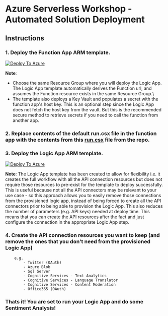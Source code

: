 # Azure Serverless Workshop - Automated Solution Deployment
## Instructions


### 1. Deploy the Function App ARM template. ###

[![Deploy To Azure](https://aka.ms/deploytoazurebutton)](https://portal.azure.com/#create/Microsoft.Template/uri/https%3A%2F%2Fraw.githubusercontent.com%2FMicrosoft-USEduAzure%2Fworkshops%2Fmaster%2Fserverless%2Fdeploy%2Ffunction-http-trigger%2Fazuredeploy.json)

**Note**: 
- Choose the same Resource Group where you will deploy the Logic App. The Logic App template automatically derives the Function url, and assumes the Function resource exists in the same Resource Group.\
- The template also deploys a Key Vault and populates a secret with the function app's host key. This is an optional step since the Logic App does not fetch the host key from the vault. But this is the recommended secure method to retrieve secrets if you need to call the function from another app.



### 2. Replace contents of the default **run.csx** file in the function app with the contents from this [**run.csx**](https://raw.githubusercontent.com/Microsoft-USEduAzure/workshops/master/serverless/deploy/function-http-trigger/run.csx) file from the repo. ###




### 3. Deploy the Logic App ARM template. ###

[![Deploy To Azure](https://aka.ms/deploytoazurebutton)](https://portal.azure.com/#create/Microsoft.Template/uri/https%3A%2F%2Fraw.githubusercontent.com%2FMicrosoft-USEduAzure%2Fworkshops%2Fmaster%2Fserverless%2Fdeploy%2Fazuredeploy-logicApp-SentimentAnalysis.json)

**Note**: 
The Logic App template has been created to allow for flexibility i.e. it creates the full workflow with all the API connection resources but does not require those resources to pre-exist for the template to deploy successfully. This is useful because not all the API connectors may be relevant to your use case - so this approach allows you to easily remove those connections from the provisioned logic app, instead of being forced to create all the API connectors prior to being able to provision the Logic App. This also reduces the number of parameters (e.g. API keys) needed at deploy time. This means that you can create the API resources after the fact and just configure the connection in the appropriate Logic App step.



### 4. Create the API connection resources you want to keep (and remove the ones that you don't need from the provisioned Logic App) ###
        e.g.
            - Twitter (OAuth)
            - Azure Blob
            - Sql Server
            - Cognitive Services - Text Analytics
            - Cognitive Services - Language Translator
            - Cognitive Services - Content Moderation
            - Office365 (OAuth)

### **Thats it! You are set to run your Logic App and do some Sentiment Analysis!** ###